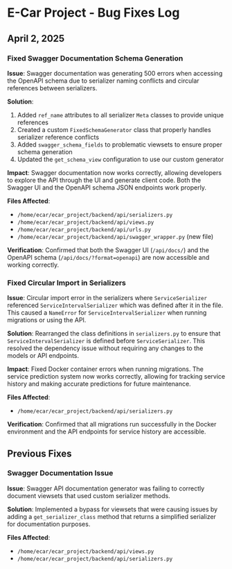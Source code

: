 # E-Car Project - Bug Fixes Log

## April 2, 2025

### Fixed Swagger Documentation Schema Generation

**Issue**: Swagger documentation was generating 500 errors when accessing the OpenAPI schema due to serializer naming conflicts and circular references between serializers.

**Solution**:
1. Added `ref_name` attributes to all serializer `Meta` classes to provide unique references
2. Created a custom `FixedSchemaGenerator` class that properly handles serializer reference conflicts
3. Added `swagger_schema_fields` to problematic viewsets to ensure proper schema generation
4. Updated the `get_schema_view` configuration to use our custom generator

**Impact**: Swagger documentation now works correctly, allowing developers to explore the API through the UI and generate client code. Both the Swagger UI and the OpenAPI schema JSON endpoints work properly.

**Files Affected**:
- `/home/ecar/ecar_project/backend/api/serializers.py`
- `/home/ecar/ecar_project/backend/api/views.py`
- `/home/ecar/ecar_project/backend/api/urls.py`
- `/home/ecar/ecar_project/backend/api/swagger_wrapper.py` (new file)

**Verification**: Confirmed that both the Swagger UI (`/api/docs/`) and the OpenAPI schema (`/api/docs/?format=openapi`) are now accessible and working correctly.

### Fixed Circular Import in Serializers

**Issue**: Circular import error in the serializers where `ServiceSerializer` referenced `ServiceIntervalSerializer` which was defined after it in the file. This caused a `NameError` for `ServiceIntervalSerializer` when running migrations or using the API.

**Solution**: Rearranged the class definitions in `serializers.py` to ensure that `ServiceIntervalSerializer` is defined before `ServiceSerializer`. This resolved the dependency issue without requiring any changes to the models or API endpoints.

**Impact**: Fixed Docker container errors when running migrations. The service prediction system now works correctly, allowing for tracking service history and making accurate predictions for future maintenance.

**Files Affected**: 
- `/home/ecar/ecar_project/backend/api/serializers.py`

**Verification**: Confirmed that all migrations run successfully in the Docker environment and the API endpoints for service history are accessible.

## Previous Fixes

### Swagger Documentation Issue

**Issue**: Swagger API documentation generator was failing to correctly document viewsets that used custom serializer methods.

**Solution**: Implemented a bypass for viewsets that were causing issues by adding a `get_serializer_class` method that returns a simplified serializer for documentation purposes.

**Files Affected**:
- `/home/ecar/ecar_project/backend/api/views.py`
- `/home/ecar/ecar_project/backend/api/serializers.py` 
